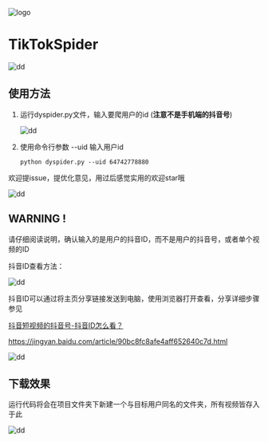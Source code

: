 ![logo](https://github.com/huangke19/TikTokSpider/raw/master/pics/logo.jpg)



# TikTokSpider

![dd](https://github.com/huangke19/TikTokSpider/raw/master/pics/bird.jpg)

## 使用方法

1. 运行dyspider.py文件，输入要爬用户的id  (**注意不是手机端的抖音号**)

   ![dd](https://github.com/huangke19/TikTokSpider/raw/master/pics/desc.png)

2. 使用命令行参数 --uid 输入用户id

   ```shell
   python dyspider.py --uid 64742778880
   ```

欢迎提issue，提优化意见，用过后感觉实用的欢迎star哦



![dd](https://github.com/huangke19/TikTokSpider/raw/master/pics/bird.jpg)

## WARNING ! 

请仔细阅读说明，确认输入的是用户的抖音ID，而不是用户的抖音号，或者单个视频的ID

抖音ID查看方法：

![dd](https://github.com/huangke19/TikTokSpider/raw/master/pics/id.png)



抖音ID可以通过将主页分享链接发送到电脑，使用浏览器打开查看，分享详细步骤参见

[抖音短视频的抖音号-抖音ID怎么看？](https://jingyan.baidu.com/article/90bc8fc8afe4aff652640c7d.html)

https://jingyan.baidu.com/article/90bc8fc8afe4aff652640c7d.html



![dd](https://github.com/huangke19/TikTokSpider/raw/master/pics/bird.jpg)

## 下载效果

运行代码将会在项目文件夹下新建一个与目标用户同名的文件夹，所有视频皆存入于此

![dd](https://github.com/huangke19/TikTokSpider/raw/master/pics/video.png)









